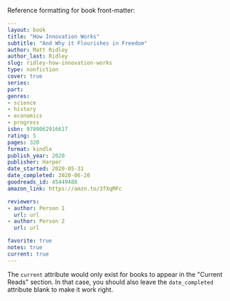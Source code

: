 Reference formatting for book front-matter:

```yaml
---
layout: book
title: "How Innovation Works"
subtitle: "And Why it Flourishes in Freedom"
author: Matt Ridley
author_last: Ridley
slug: ridley-how-innovation-works
type: nonfiction
cover: true
series: 
part: 
genres:
- science
- history
- economics
- progress
isbn: 9780062916617
rating: 5
pages: 320
format: kindle
publish_year: 2020
publisher: Harper
date_started: 2020-05-31
date_completed: 2020-06-20
goodreads_id: 45449488
amazon_link: https://amzn.to/3fXqMFc

reviewers:
- author: Person 1
  url: url
- author: Person 2
  url: url

favorite: true
notes: true
current: true
---
```

The `current` attribute would only exist for books to appear in the "Current Reads" section. In that case, you should also leave the `date_completed` attribute blank to make it work right.
